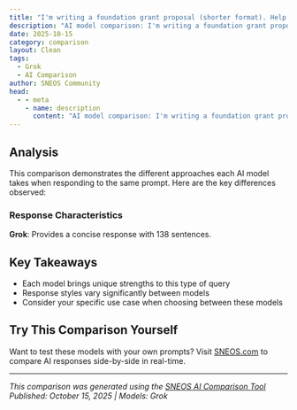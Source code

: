 ```yaml
---
title: "I'm writing a foundation grant proposal (shorter format). Help me: 1) Follow foundation's guidelines and priorities precisely"
description: "AI model comparison: I'm writing a foundation grant proposal (shorter format). Help me: 1) Follow foundation's guidelines..."
date: 2025-10-15
category: comparison
layout: Clean
tags:
  - Grok
  - AI Comparison
author: SNEOS Community
head:
  - - meta
    - name: description
      content: "AI model comparison: I'm writing a foundation grant proposal (shorter format). Help me: 1) Follow foundation's guidelines and priorities prec..."
---
```


<ChatComparison
  title="I'm writing a foundation grant proposal (shorter format). Help me: 1) Follow foundation's guidelines and priorities precisely"
  prompt="I'm writing a foundation grant proposal (shorter format). Help me: 1) Follow foundation's guidelines and priorities precisely"
  :responses='{"Grok": "Below, I\u0027ll help you craft a shorter-format foundation grant proposal by outlining a precise structure and key elements. Since you mentioned following the foundation\u0027s guidelines and priorities \u0022precisely,\u0022 I\u0027ll base this on common best practices for concise proposals (e.g., 2-5 pages, as seen in formats from foundations like the Ford Foundation or smaller community funders). However, to tailor this perfectly, please share the specific foundation\u0027s name, their guidelines (e.g., page limits, required sections, or submission portal), and priorities (e.g., equity, innovation, community impact). If you provide more details about your project (e.g., focus area like education or environment), I can refine this into a full draft.\n\n### Step 1: Pre-Writing Preparation\n- **Align with Guidelines**: Review the foundation\u0027s RFP or website for exact requirements (e.g., word count, fonts like Arial 11pt, attachments). If they mandate sections like a one-page abstract, include it verbatim.\n- **Priorities Check**: Map your project to their stated goals. For example:\n  - If they prioritize \u0022sustainable community development,\u0022 emphasize metrics like long-term job creation.\n  - Use their language: Quote or echo phrases from their mission (e.g., \u0022advancing racial equity\u0022) to show alignment.\n- **Length**: Aim for brevity\u2014e.g., 1,000-2,000 words. Use clear headings, bullet points, and white space.\n\n### Step 2: Recommended Structure for a Shorter Proposal\nOrganize your proposal like this to ensure logical flow and precision. Customize based on the foundation\u0027s template.\n\n#### 1. Cover Page/Title (1/2 page)\n- **Elements**:\n  - Project title (concise and keyword-rich, e.g., \u0022Empowering Underserved Youth Through Tech Training in Rural Communities\u0022).\n  - Your organization\u0027s name, contact info, and EIN.\n  - Requested amount and funding period (e.g., \u0022$50,000 for 12 months\u0022).\n  - Submission date and foundation name.\n- **Tip for Precision**: If guidelines require a specific form, use it. Tie to priorities immediately (e.g., \u0022Addresses [Foundation\u0027s] focus on digital equity\u0022).\n\n#### 2. Executive Summary/Abstract (1/2 page)\n- **Purpose**: Hook the reviewer with a standalone overview.\n- **Key Content**:\n  - Problem statement (1-2 sentences): What\u0027s the need? Use data (e.g., \u002240% of rural youth lack tech skills, per U.S. Census\u0022).\n  - Solution: Your project\u0027s approach.\n  - Expected impact: Quantifiable outcomes aligned to priorities (e.g., \u0022Train 200 youth, creating 50 jobs to advance economic mobility\u0022).\n  - Funding ask and total budget.\n- **Example Snippet**: \u0022This proposal seeks $50,000 to launch a 6-month tech bootcamp, directly supporting [Foundation\u0027s] priority of bridging the digital divide for marginalized communities, resulting in 80% participant employment.\u0022\n\n#### 3. Statement of Need/Problem (1/2-1 page)\n- **Purpose**: Justify why funding is essential, rooted in evidence.\n- **Key Content**:\n  - Describe the issue with 2-3 data points or stories (e.g., local stats from reliable sources like government reports).\n  - Link to foundation priorities: Explain how the problem intersects with their goals (e.g., \u0022Exacerbates [Foundation\u0027s] target inequality in education access\u0022).\n  - Avoid jargon; be specific to your context.\n- **Tip**: Keep it factual\u2014cite sources (e.g., \u0022Per 2023 Brookings Institute report...\u0022).\n\n#### 4. Project Description/Approach (1 page)\n- **Purpose**: Show how you\u0027ll solve the problem effectively.\n- **Key Content** (Use bullets for clarity):\n  - **Objectives**: 3-5 SMART goals (Specific, Measurable, Achievable, Relevant, Time-bound), tied to priorities.\n  - **Methods/Activities**: Step-by-step plan (e.g., \u0022Month 1: Partner with local schools; Month 3: Deliver workshops\u0022).\n  - **Innovation**: Highlight unique aspects, like community co-design to match their emphasis on inclusivity.\n  - **Timeline**: Simple Gantt chart or table (e.g., Q1: Planning; Q4: Evaluation).\n- **Example Bullet**: \u0022Collaborate with 5 community leaders to co-create curriculum, ensuring alignment with [Foundation\u0027s] equity priorities and cultural relevance.\u0022\n\n#### 5. Organizational Capacity (1/2 page)\n- **Purpose**: Build trust in your ability to execute.\n- **Key Content**:\n  - Brief history of your org (e.g., \u0022Founded in 2015, we\u0027ve served 1,000\u002B individuals with 95% satisfaction\u0022).\n  - Key staff/roles and qualifications.\n  - Partnerships: Name allies that strengthen alignment (e.g., \u0022With [Partner Org], a [Foundation] grantee\u0022).\n  - Past successes: 1-2 metrics from similar projects.\n- **Tip**: If guidelines limit this, integrate into the project description.\n\n#### 6. Evaluation and Impact (1/2 page)\n- **Purpose**: Demonstrate accountability.\n- **Key Content**:\n  - Methods: Mixed (quantitative like surveys; qualitative like stories).\n  - Metrics: Tied to priorities (e.g., \u0022Track 20% increase in skills, measured via pre/post assessments, advancing [Foundation\u0027s] workforce development goal\u0022).\n  - Sustainability: How results endure post-grant (e.g., \u0022Seed funding for ongoing program\u0022).\n  - Risks and mitigation.\n\n#### 7. Budget and Budget Narrative (1/2-1 page)\n- **Purpose**: Be transparent and realistic.\n- **Key Content**:\n  - Simple table: Line items (e.g., Personnel: $20,000; Materials: $10,000) with totals. Show matching funds if required.\n  - Narrative: Justify each (e.g., \u0022Travel budget supports rural outreach, essential for [Foundation\u0027s] community focus\u0022).\n  - Total request vs. overall project cost.\n- **Tip**: Use their preferred format (e.g., Excel template). Ensure \u003C10% admin costs unless justified.\n\n#### 8. Conclusion/Appendices (Optional, 1/2 page \u002B attachments)\n- **Closing**: Reiterate alignment and call to action (e.g., \u0022This project embodies [Foundation\u0027s] vision for inclusive growth\u2014 we welcome discussion\u0022).\n- **Appendices**: Letters of support, resumes, or IRS docs (only if specified).\n\n### Step 3: Writing and Editing Tips\n- **Precision to Guidelines**: Cross-check every section against their criteria. If they emphasize \u0022diversity,\u0022 weave it throughout (e.g., staff demographics).\n- **Tone**: Professional, passionate, evidence-based. Avoid hype; focus on impact.\n- **Common Pitfalls to Avoid**: Don\u0027t assume reviewer knowledge\u2014define terms. Proofread for errors (use tools like Grammarly).\n- **Length Hack**: Cut fluff; aim for 60% content, 40% white space.\n- **Submission**: Follow their process (e.g., online portal). Track deadlines.\n\nThis framework should get you 80% there. Share more details (e.g., foundation name or project summary), and I\u0027ll help revise or generate sample text!"}' published-date="{DateTime.UtcNow:HH:mm}"
/>

## Analysis

This comparison demonstrates the different approaches each AI model takes when responding to the same prompt. Here are the key differences observed:

### Response Characteristics

**Grok**: Provides a concise response with 138 sentences. 

## Key Takeaways

- Each model brings unique strengths to this type of query
- Response styles vary significantly between models
- Consider your specific use case when choosing between these models

## Try This Comparison Yourself

Want to test these models with your own prompts? Visit [SNEOS.com](https://sneos.com) to compare AI responses side-by-side in real-time.

---

*This comparison was generated using the [SNEOS AI Comparison Tool](https://sneos.com)*
*Published: October 15, 2025 | Models: Grok*
